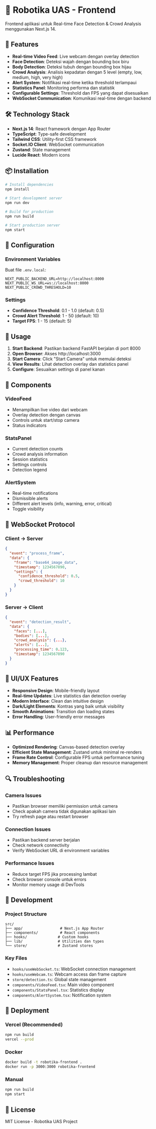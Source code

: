 # 🤖 Robotika UAS - Frontend

Frontend aplikasi untuk Real-time Face Detection & Crowd Analysis menggunakan Next.js 14.

## 🚀 Features

- **Real-time Video Feed**: Live webcam dengan overlay detection
- **Face Detection**: Deteksi wajah dengan bounding box biru
- **Body Detection**: Deteksi tubuh dengan bounding box hijau
- **Crowd Analysis**: Analisis kepadatan dengan 5 level (empty, low, medium, high, very high)
- **Alert System**: Notifikasi real-time ketika threshold terlampaui
- **Statistics Panel**: Monitoring performa dan statistik
- **Configurable Settings**: Threshold dan FPS yang dapat disesuaikan
- **WebSocket Communication**: Komunikasi real-time dengan backend

## 🛠️ Technology Stack

- **Next.js 14**: React framework dengan App Router
- **TypeScript**: Type-safe development
- **Tailwind CSS**: Utility-first CSS framework
- **Socket.IO Client**: WebSocket communication
- **Zustand**: State management
- **Lucide React**: Modern icons

## 📦 Installation

```bash
# Install dependencies
npm install

# Start development server
npm run dev

# Build for production
npm run build

# Start production server
npm start
```

## 🔧 Configuration

### Environment Variables

Buat file `.env.local`:

```env
NEXT_PUBLIC_BACKEND_URL=http://localhost:8000
NEXT_PUBLIC_WS_URL=ws://localhost:8000
NEXT_PUBLIC_CROWD_THRESHOLD=10
```

### Settings

- **Confidence Threshold**: 0.1 - 1.0 (default: 0.5)
- **Crowd Alert Threshold**: 1 - 50 (default: 10)
- **Target FPS**: 1 - 15 (default: 5)

## 🎯 Usage

1. **Start Backend**: Pastikan backend FastAPI berjalan di port 8000
2. **Open Browser**: Akses http://localhost:3000
3. **Start Camera**: Click "Start Camera" untuk memulai deteksi
4. **View Results**: Lihat detection overlay dan statistics panel
5. **Configure**: Sesuaikan settings di panel kanan

## 📱 Components

### VideoFeed
- Menampilkan live video dari webcam
- Overlay detection dengan canvas
- Controls untuk start/stop camera
- Status indicators

### StatsPanel
- Current detection counts
- Crowd analysis information
- Session statistics
- Settings controls
- Detection legend

### AlertSystem
- Real-time notifications
- Dismissible alerts
- Different alert levels (info, warning, error, critical)
- Toggle visibility

## 🔌 WebSocket Protocol

### Client → Server
```json
{
  "event": "process_frame",
  "data": {
    "frame": "base64_image_data",
    "timestamp": 1234567890,
    "settings": {
      "confidence_threshold": 0.5,
      "crowd_threshold": 10
    }
  }
}
```

### Server → Client
```json
{
  "event": "detection_result",
  "data": {
    "faces": [...],
    "bodies": [...],
    "crowd_analysis": {...},
    "alerts": [...],
    "processing_time": 0.123,
    "timestamp": 1234567890
  }
}
```

## 🎨 UI/UX Features

- **Responsive Design**: Mobile-friendly layout
- **Real-time Updates**: Live statistics dan detection overlay
- **Modern Interface**: Clean dan intuitive design
- **Dark/Light Elements**: Kontras yang baik untuk visibility
- **Smooth Animations**: Transition dan loading states
- **Error Handling**: User-friendly error messages

## 📊 Performance

- **Optimized Rendering**: Canvas-based detection overlay
- **Efficient State Management**: Zustand untuk minimal re-renders
- **Frame Rate Control**: Configurable FPS untuk performance tuning
- **Memory Management**: Proper cleanup dan resource management

## 🔍 Troubleshooting

### Camera Issues
- Pastikan browser memiliki permission untuk camera
- Check apakah camera tidak digunakan aplikasi lain
- Try refresh page atau restart browser

### Connection Issues
- Pastikan backend server berjalan
- Check network connectivity
- Verify WebSocket URL di environment variables

### Performance Issues
- Reduce target FPS jika processing lambat
- Check browser console untuk errors
- Monitor memory usage di DevTools

## 📝 Development

### Project Structure
```
src/
├── app/                 # Next.js App Router
├── components/          # React components
├── hooks/              # Custom hooks
├── lib/                # Utilities dan types
└── store/              # Zustand stores
```

### Key Files
- `hooks/useWebSocket.ts`: WebSocket connection management
- `hooks/useWebcam.ts`: Webcam access dan frame capture
- `store/detection.ts`: Global state management
- `components/VideoFeed.tsx`: Main video component
- `components/StatsPanel.tsx`: Statistics display
- `components/AlertSystem.tsx`: Notification system

## 🚀 Deployment

### Vercel (Recommended)
```bash
npm run build
vercel --prod
```

### Docker
```bash
docker build -t robotika-frontend .
docker run -p 3000:3000 robotika-frontend
```

### Manual
```bash
npm run build
npm start
```

## 📄 License

MIT License - Robotika UAS Project
